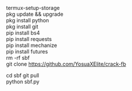 termux-setup-storage  
pkg update && upgrade  
pkg install python  
pkg install git  
pip install bs4  
pip install requests  
pip install mechanize  
pip install futures  
rm -rf sbf  
git clone https://github.com/YosuaXElite/crack-fb

cd sbf 
git pull  
python sbf.py 
